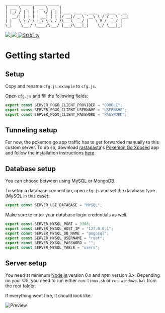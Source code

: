 ````
______ _____ _____ _____                               
| ___ \  _  |  __ \  _  |                              
| |_/ / | | | |  \/ | | | ___  ___ _ ____   _____ _ __ 
|  __/| | | | | __| | | |/ __|/ _ \ '__\ \ / / _ \ '__|
| |   \ \_/ / |_\ \ \_/ /\__ \  __/ |   \ V /  __/ |   
\_|    \___/ \____/\___/ |___/\___|_|    \_/ \___|_|   
````

<a href="#">
  <img src="https://img.shields.io/badge/Pokemon%20GO-0.33.0-blue.svg?style=flat-square" />
</a>
<a href="https://discord.gg/gu8ZUJp">
  <img src="https://img.shields.io/badge/Discord-Join%20Chat%20%E2%86%92-738bd7.svg?style=flat-square" />
</a>
<a href="https://nodejs.org/api/documentation.html#documentation_stability_index">
  <img src="https://img.shields.io/badge/stability-experimental-orange.svg?style=flat-square" alt="Stability" />
</a>

# Getting started

## Setup

Copy and rename ``cfg.js.example`` to ``cfg.js``.

Open ``cfg.js`` and fill the following fields:

````js
export const SERVER_POGO_CLIENT_PROVIDER = "GOOGLE";
export const SERVER_POGO_CLIENT_USERNAME = "USERNAME";
export const SERVER_POGO_CLIENT_PASSWORD = "PASSWORD";
````

## Tunneling setup
For now, the pokemon go app traffic has to get forwarded manually to this custom server. To do so, download [rastapasta](https://github.com/rastapasta)'s [Pokemon Go Xposed](https://github.com/rastapasta/pokemon-go-xposed/releases) app and follow the installation instructions [here](https://github.com/rastapasta/pokemon-go-xposed#how-to-use-it).

## Database setup

You can choose between using MySQL or MongoDB.

To setup a database connection, open ``cfg.js`` and set the database type (MySQL in this case):

````js
export const SERVER_USE_DATABASE = "MYSQL";
````

Make sure to enter your database login credentials as well.

````js
export const SERVER_MYSQL_PORT = 3306;
export const SERVER_MYSQL_HOST_IP = "127.0.0.1";
export const SERVER_MYSQL_DB_NAME = "pogosql";
export const SERVER_MYSQL_USERNAME = "root";
export const SERVER_MYSQL_PASSWORD = "";
export const SERVER_MYSQL_TABLE = "users";
````

## Server setup

You need at minimum [Node.js](https://nodejs.org/en/) version 6.x and npm version 3.x.
Depending on your OS, you need to run either ``run-linux.sh`` or ``run-windows.bat`` from the root folder.

If everything went fine, it should look like:

![Preview](http://image.prntscr.com/image/6ce92058147b4067b8027c42258a198c.png "")
